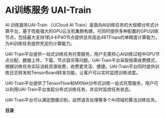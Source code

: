 # AI训练服务 UAI-Train



AI 训练服务UAI-Train （UCloud AI Train）是面向AI训练任务的大规模分布式计算平台，基于性能强大的GPU云主机集群构建，可同时提供多种配置的GPU训练节点，包括最大支持1机4卡P40节点提供总共高达48TFlops的单精度计算能力，为AI训练任务提供充足的计算能力。

UAI-Train平台提供一站式训练任务托管服务，用户无需担心AI训练过程中GPU节点分配、数据上传、下载、节点容灾等问题。UAI-Train平台采取按需收费模式，根据训练任务实际消耗资源收费，收费更灵活、便捷。UAI-Train平台同时提供训练日志转发和TensorBoard转发功能，让客户可以实时监控训练进度。

UAI-Train平台提供了TensorFlow和MXNet分布式训练一站式托管服务，用户可以利用UAI-Train平台发起分布式训练任务，并实时监控任务状态。

UAI-Train平台可以满足图像识别、自然语言处理等多个AI领域的算法训练任务。

**目录**



